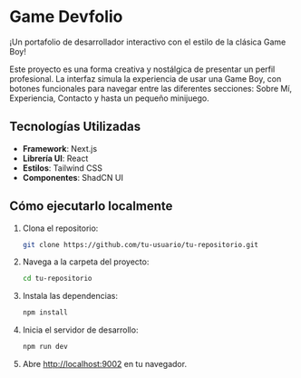 # Game Devfolio

¡Un portafolio de desarrollador interactivo con el estilo de la clásica Game Boy!

Este proyecto es una forma creativa y nostálgica de presentar un perfil profesional. La interfaz simula la experiencia de usar una Game Boy, con botones funcionales para navegar entre las diferentes secciones: Sobre Mí, Experiencia, Contacto y hasta un pequeño minijuego.

## Tecnologías Utilizadas

-   **Framework**: Next.js
-   **Librería UI**: React
-   **Estilos**: Tailwind CSS
-   **Componentes**: ShadCN UI

## Cómo ejecutarlo localmente

1.  Clona el repositorio:
    ```bash
    git clone https://github.com/tu-usuario/tu-repositorio.git
    ```
2.  Navega a la carpeta del proyecto:
    ```bash
    cd tu-repositorio
    ```
3.  Instala las dependencias:
    ```bash
    npm install
    ```
4.  Inicia el servidor de desarrollo:
    ```bash
    npm run dev
    ```
5.  Abre [http://localhost:9002](http://localhost:9002) en tu navegador.
